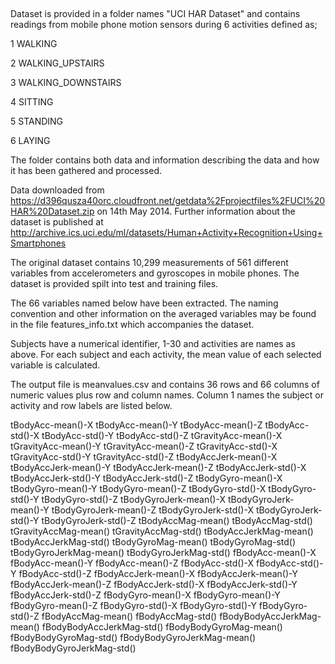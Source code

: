 ##

Dataset is provided in a folder names "UCI HAR Dataset" and contains readings from mobile phone motion sensors during 6 activities defined as;

1 WALKING

2 WALKING_UPSTAIRS

3 WALKING_DOWNSTAIRS

4 SITTING

5 STANDING

6 LAYING


The folder contains both data and information describing the data and how it has been gathered and processed.

Data downloaded from https://d396qusza40orc.cloudfront.net/getdata%2Fprojectfiles%2FUCI%20HAR%20Dataset.zip on 14th May 2014.
Further information about the dataset is published at http://archive.ics.uci.edu/ml/datasets/Human+Activity+Recognition+Using+Smartphones 

The original dataset contains 10,299 measurements of 561 different variables from accelerometers and gyroscopes in mobile phones.
The dataset is provided spilt into test and training files.

The 66 variables named below have been extracted.  The naming convention and other information on the averaged variables may be found in 
the file features_info.txt which accompanies the dataset.

Subjects have a numerical identifier, 1-30 and activities are names as above.
For each subject and each activity, the mean value of each selected variable is calculated.

The output file is meanvalues.csv and contains 36 rows and 66 columns of numeric values plus row and column names.
Column 1 names the subject or activity and row labels are listed below.


tBodyAcc-mean()-X
tBodyAcc-mean()-Y
tBodyAcc-mean()-Z
tBodyAcc-std()-X
tBodyAcc-std()-Y
tBodyAcc-std()-Z
tGravityAcc-mean()-X
tGravityAcc-mean()-Y
tGravityAcc-mean()-Z
tGravityAcc-std()-X
tGravityAcc-std()-Y
tGravityAcc-std()-Z
tBodyAccJerk-mean()-X
tBodyAccJerk-mean()-Y
tBodyAccJerk-mean()-Z
tBodyAccJerk-std()-X
tBodyAccJerk-std()-Y
tBodyAccJerk-std()-Z
tBodyGyro-mean()-X
tBodyGyro-mean()-Y
tBodyGyro-mean()-Z
tBodyGyro-std()-X
tBodyGyro-std()-Y
tBodyGyro-std()-Z
tBodyGyroJerk-mean()-X
tBodyGyroJerk-mean()-Y
tBodyGyroJerk-mean()-Z
tBodyGyroJerk-std()-X
tBodyGyroJerk-std()-Y
tBodyGyroJerk-std()-Z
tBodyAccMag-mean()
tBodyAccMag-std()
tGravityAccMag-mean()
tGravityAccMag-std()
tBodyAccJerkMag-mean()
tBodyAccJerkMag-std()
tBodyGyroMag-mean()
tBodyGyroMag-std()
tBodyGyroJerkMag-mean()
tBodyGyroJerkMag-std()
fBodyAcc-mean()-X
fBodyAcc-mean()-Y
fBodyAcc-mean()-Z
fBodyAcc-std()-X
fBodyAcc-std()-Y
fBodyAcc-std()-Z
fBodyAccJerk-mean()-X
fBodyAccJerk-mean()-Y
fBodyAccJerk-mean()-Z
fBodyAccJerk-std()-X
fBodyAccJerk-std()-Y
fBodyAccJerk-std()-Z
fBodyGyro-mean()-X
fBodyGyro-mean()-Y
fBodyGyro-mean()-Z
fBodyGyro-std()-X
fBodyGyro-std()-Y
fBodyGyro-std()-Z
fBodyAccMag-mean()
fBodyAccMag-std()
fBodyBodyAccJerkMag-mean()
fBodyBodyAccJerkMag-std()
fBodyBodyGyroMag-mean()
fBodyBodyGyroMag-std()
fBodyBodyGyroJerkMag-mean()
fBodyBodyGyroJerkMag-std()
